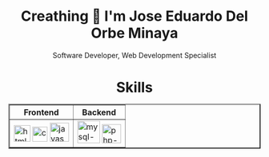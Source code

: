 <!--
**jedelorbeminaya/jedelorbeminaya** is a ✨ _special_ ✨ repository because its `README.md` (this file) appears on your GitHub profile.

Here are some ideas to get you started:

- 🔭 I’m currently working on ...
- 🌱 I’m currently learning ...
- 👯 I’m looking to collaborate on ...
- 🤔 I’m looking for help with ...
- 💬 Ask me about ...
- 📫 How to reach me: ...
- 😄 Pronouns: ...
- ⚡ Fun fact: ...
-->


<h1 align="center">Creathing 👋 I'm Jose Eduardo Del Orbe Minaya</h1>

<p align="center">Software Developer, Web Development Specialist</p>

##

<h1 align="center">Skills</1>

<table border=2 align="center">
<thead>
    <tr>
        <th>Frontend</th>
        <th>Backend</th>
    </tr>
</thead>
<tbody>
    <tr>
        <td>
            <img alt="html-icon" src="https://cdn-icons-png.flaticon.com/512/732/732212.png" width="33px">
            <img alt="css-icon" src="https://static-00.iconduck.com/assets.00/file-type-css-icon-1806x2048-r5fwjl3p.png" width="30px">
            <img alt="javascript-icon" src="https://icons.veryicon.com/png/o/business/vscode-program-item-icon/javascript-3.png" width="38px">
        </td>
        <td>
        <img  alt="mysql-icon" src="https://static-00.iconduck.com/assets.00/mysql-original-wordmark-icon-2048x1064-jfbaqrzh.png" width="45px">
        <img alt="php-icon" src="https://cdn-icons-png.flaticon.com/512/5968/5968332.png" width="38px">
        </td>
    </tr>
</tbody>
</table>